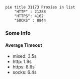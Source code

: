 
```mermaid
pie title 31173 Proxies in list
    "HTTP" : 21288
    "HTTPS": 4162
    "SOCKS" : 8844
```

### Some Info
#### Average Timeout

- mixed: 3.5s
- http: 1.9s
- https: 8.6s
- socks: 6.4s